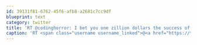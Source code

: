 ```yaml
---
id: 39131f81-6762-45f6-afb8-a2681c7cc9df
blueprint: text
category: twitter
title: 'RT @codinghorror: I bet you one zillion dollars the success of the Kindle Fire forces Apple to finally make the smaller iPad they should ...'
caption: 'RT <span class="username username_linked">@<a href="https://twitter.com/codinghorror" title="Jeff Atwood">codinghorror</a></span>: I bet you one zillion dollars the success of the Kindle Fire forces Apple to finally make the smaller iPad they should ...'
---
```

